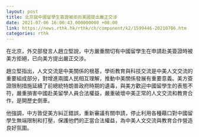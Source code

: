 ```yaml
---
layout: post
title: 北京就中國留學生簽證被拒向美國提出嚴正交涉
date: 2021-07-06 16:00:43.000000000 +08:00
link: https://news.rthk.hk/rthk/ch/component/k2/1599446-20210706.htm
categories: rthk
---
```


在北京，外交部發言人趙立堅說，中方嚴重關切有中國留學生在申請赴美簽證時被美方拒絕，已向美方提出嚴正交涉。

趙立堅指出，人文交流是中美關係的根基，學術教育與科技交流是中美人文交流的重要組成部分，對增進兩國人民相互理解，推動中美關係發展有重要意義。美方簽證限制措施延續了前總統特朗普政府時期的遺毒，與美方歡迎中國留學生的表態不符，嚴重損害中國赴美留學人員合法權益，嚴重破壞中美正常的人文交流和教育合作，是開歷史倒車。

他強調，中方敦促美方糾正錯誤，重新審議有關申請，停止利用各種藉口對中國留學生無端限制和打壓，保護他們的正當合法權益，為中美人文交流與教育合作營造良好氛圍。
